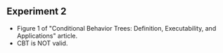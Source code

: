 Experiment 2
------------
- Figure 1 of "Conditional Behavior Trees: Definition, Executability, and Applications" article.
- CBT is NOT valid.
